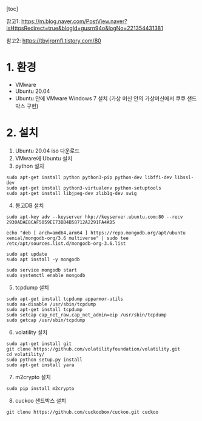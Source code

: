 [toc]



참고1: https://m.blog.naver.com/PostView.naver?isHttpsRedirect=true&blogId=gusrn94o&logNo=221354431381

참고2: https://tbvjrornfl.tistory.com/80

# 1. 환경

* VMware
* Ubuntu 20.04
* Ubuntu 안에 VMware Windows 7 설치 (가상 머신 안의 가상머신에서 쿠쿠 샌드박스 구현)

# 2. 설치

1) Ubuntu 20.04 iso 다운로드
2) VMware에 Ubuntu 설치
3) python 설치

```
sudo apt-get install python python3-pip python-dev libffi-dev libssl-dev
sudo apt-get install python3-virtualenv python-setuptools
sudo apt-get install libjpeg-dev zlib1g-dev swig
```

4. 몽고DB 설치

```
sudo apt-key adv --keyserver hkp://keyserver.ubuntu.com:80 --recv 2930ADAE8CAF5059EE73BB4B58712A2291FA4AD5

echo "deb [ arch=amd64,arm64 ] https://repo.mongodb.org/apt/ubuntu xenial/mongodb-org/3.6 multiverse" | sudo tee /etc/apt/sources.list.d/mongodb-org-3.6.list

sudo apt update
sudo apt install -y mongodb

sudo service mongodb start
sudo systemctl enable mongodb
```

5. tcpdump 설치

```
sudo apt-get install tcpdump apparmor-utils
sudo aa-disable /usr/sbin/tcpdump
sudo apt-get install tcpdump
sudo setcap cap_net_raw,cap_net_admin=eip /usr/sbin/tcpdump
sudo getcap /usr/sbin/tcpdump
```

6. volatility 설치

```
sudo apt-get install git
git clone https://github.com/volatilityfoundation/volatility.git
cd volatility/
sudo python setup.py install
sudo apt-get install yara
```

7. m2crypto 설치

```
sudo pip install m2crypto
```

8. cuckoo 샌드박스 설치

```
git clone https://github.com/cuckoobox/cuckoo.git cuckoo
```

